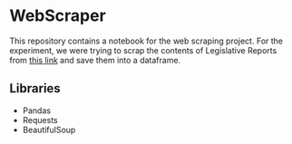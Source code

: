 # WebScraper
This repository contains a notebook for the web scraping project.
For the experiment, we were trying to scrap the contents of Legislative Reports from [this link](https://www.ucop.edu/operating-budget/budgets-and-reports/legislative-reports/2021-22-legislative-session.html) and save them into a dataframe.

## Libraries
- Pandas
- Requests
- BeautifulSoup
